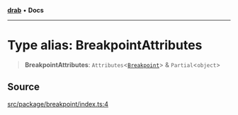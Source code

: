 [**drab**](/docs/README.md) • **Docs**

---

# Type alias: BreakpointAttributes

> **BreakpointAttributes**: `Attributes`\<[`Breakpoint`](/docs/classes/Breakpoint.md)\> & `Partial`\<`object`\>

## Source

[src/package/breakpoint/index.ts:4](https://github.com/rossrobino/components/blob/48c98b10e173fadbab032543d3a85f26875ed206/src/package/breakpoint/index.ts#L4)
